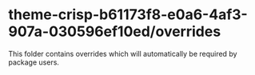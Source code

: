 # theme-crisp-b61173f8-e0a6-4af3-907a-030596ef10ed/overrides

This folder contains overrides which will automatically be required by package users.
